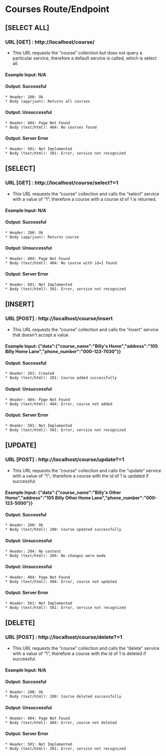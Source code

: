 # Courses Route/Endpoint

## [SELECT ALL]
### URL [GET] : http://localhost/course/
* This URL requests the “course” collection but does not query a particular service, therefore a default service is called, which is select all.
#### Example Input: N/A
#### Output: Successful
    * Header: 200: Ok
    * Body (app/json): Returns all courses
#### Output: Unsuccessful
    * Header: 404: Page Not Found
    * Body (text/html): 404: No courses found
#### Output: Server Error
    * Header: 501: Not Implemented
    * Body (text/html): 501: Error, service not recognized

## [SELECT]
### URL [GET] : http://localhost/course/select?=1
* This URL requests the “course” collection and calls the “select” service with a value of “1”, therefore a course with a course id of 1 is returned.
#### Example Input: N/A
#### Output: Successful
    * Header: 200: Ok
    * Body (app/json): Returns course
#### Output: Unsuccessful
    * Header: 404: Page Not Found
    * Body (text/html): 404: No course with id=1 found
#### Output: Server Error
    * Header: 501: Not Implemented
    * Body (text/html): 501: Error, service not recognized

## [INSERT]
### URL [POST] : http://localhost/course/insert
* This URL requests the “course” collection and calls the “insert” service that doesn’t accept a value.
#### Example Input: {"data":{"course_name":"Billy's Home","address":"105 Billy Home Lane","phone_number":"000-123-7030"}}
#### Output: Successful
    * Header: 201: Created
    * Body (text/html): 201: Course added successfully
#### Output: Unsuccessful
    * Header: 404: Page Not Found
    * Body (text/html): 404: Error, course not added
#### Output: Server Error
    * Header: 501: Not Implemented
    * Body (text/html): 501: Error, service not recognized

## [UPDATE]
### URL [POST] : http://localhost/course/update?=1
* This URL requests the “course” collection and calls the “update” service with a value of “1”.; therefore a course with the id of 1 is updated if successful.
#### Example Input: {"data":{"course_name":"Billy's Other Home","address":"105 Billy Other Home Lane","phone_number":"000-123-5000"}}
#### Output: Successful
    * Header: 200: Ok
    * Body (text/html): 200: Course updated successfully
#### Output: Unsuccessful
    * Header: 204: No content
    * Body (text/html): 204: No changes were made
#### Output: Unsuccessful
    * Header: 404: Page Not Found
    * Body (text/html): 404: Error, course not updated
#### Output: Server Error
    * Header: 501: Not Implemented
    * Body (text/html): 501: Error, service not recognized

## [DELETE]
### URL [POST] : http://localhost/course/delete?=1
* This URL requests the “course” collection and calls the “delete” service with a value of “1”; therefore a course with the id of 1 is deleted if successful.
#### Example Input: N/A
#### Output: Successful
    * Header: 200: Ok
    * Body (text/html): 200: Course deleted successfully
#### Output: Unsuccessful
    * Header: 404: Page Not Found
    * Body (text/html): 404: Error, course not deleted
#### Output: Server Error
    * Header: 501: Not Implemented
    * Body (text/html): 501: Error, service not recognized


